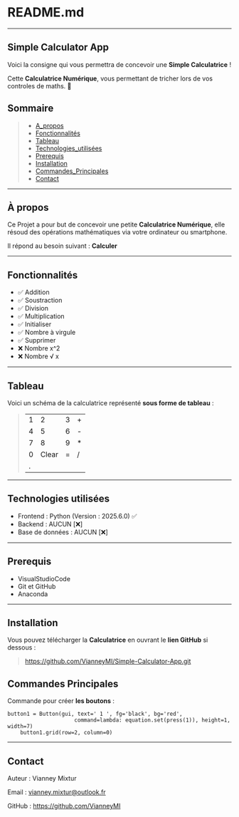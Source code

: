 # **README.md**
---
## **Simple Calculator App**

Voici la consigne qui vous permettra de concevoir une __Simple Calculatrice__ !

Cette **Calculatrice Numérique**, vous permettant de tricher lors de vos controles de maths. 🤫


## Sommaire

>- [A_propos](#A-propos)
>- [Fonctionnalités](#Fonctionnalités)
>- [Tableau](#Tableau)
>- [Technologies_utilisées](#Technologie-utilisées)
>- [Prerequis](#prerequis)
>- [Installation](#Installation)
>- [Commandes_Principales](#Commandes_Principales)
>- [Contact](#Contact)

---

## **À propos**

Ce Projet a pour but de concevoir une petite __Calculatrice Numérique__, elle résoud des opérations mathématiques via votre ordinateur ou smartphone.

Il répond au besoin suivant : **Calculer**

---


## Fonctionnalités

- ✅ Addition
- ✅ Soustraction
- ✅ Division
- ✅ Multiplication
- ✅ Initialiser
- ✅ Nombre à virgule
- ✅ Supprimer
- ❌ Nombre x^2 
- ❌ Nombre √ x 

---

## Tableau

Voici un schéma de la calculatrice représenté __sous forme de tableau__ :

>|    |      |    |   |
>|-----|-------|-----|-----|
>| 1  | 2   | 3   | +   |
>| 4   | 5     | 6   | -   |
>| 7  | 8     | 9   | *   |
>| 0   | Clear   | =   | /  |
>| . |

---

## Technologies utilisées

- Frontend : Python (Version : 2025.6.0) ✅
- Backend : AUCUN [❌]
- Base de données : AUCUN [❌]

---

## Prerequis

- VisualStudioCode
- Git et GitHub 
- Anaconda

---

## Installation

Vous pouvez télécharger la __Calculatrice__ en ouvrant le __lien GitHub__ si dessous :
> https://github.com/VianneyMI/Simple-Calculator-App.git

## Commandes Principales

Commande pour créer **les boutons** :
```
button1 = Button(gui, text=' 1 ', fg='black', bg='red', 
                     command=lambda: equation.set(press(1)), height=1, width=7) 
    button1.grid(row=2, column=0)
```


---


## Contact

Auteur : Vianney Mixtur

Email : vianney.mixtur@outlook.fr

GitHub : https://github.com/VianneyMI
